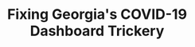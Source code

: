 ---
title: "Fixing Georgia's COVID-19 Dashboard Trickery"
reroute-url: /projects/2020/09/12/recent-tweets.html#georgia-covid
landing-order: 21|19|10
landing-img:   /assets/img/proj-thumbnails/ga-covid-map.gif
landing-large: false
---